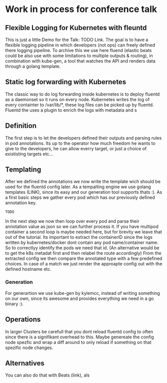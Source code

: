 # Work in process for conference talk
## Flexible Logging for Kubernetes with fleuntd

This is just a little Demo for the Talk: TODO Link. The goal is to have a flexible logging pipeline in which developers (not ops) can freely defined there logging pipeline.
To archive this we use here fluend (elastic beats could be also use with some limitations to multiple outputs & routing), in combination with kube-gen, a tool that watches the API and renders data through a golang template.

## Static log forwarding with Kubernetes

The classic way to do log forwarding inside kubernetes is to deploy fluentd as a daemonset so it runs on every node. 
Kubernetes writes the log of every containter to /var/lib/*, these log files can be picked up by fluentd.
Fluentd the uses a plugin to enrich the logs with metadata and s


## Definition
The first step is to let the developers defined their outputs and parsing rules in pod annotations. Its up to the operator how much freedom he wants to give to the developers, he can allow everry target, or just a choice of exististing targets etc...

## Templating
After we defined the annotations we now write the template wich should be used for the fluentd config later. As a tempalting engine we use golang templates (LINK), since its easy and our generation tool supports thats :).
As a first basic steps we gather every pod which has our previously defined annotation key.
```
TODO
```
In the next step we now then loop over every pod and parse their annotation value as json so we can further process it.
If you have multipod container a second loop is maybe needed here, but for brevity we leave that out of the tutorial. 
Its important to extract the containerID since the logs written by kubernetes/docker dont contain any pod name/container name.
So to correctlyy identify the pods we need that id. (An alternative would be to get the k8s metadat first and then relabel the route accordingly)
From the extracted config we then compare the annotated type with a few predefined choices. 
In case of a match we just render the approapte config out with the defined hostname etc.

### Generation

For generartion we use kube-gen by kylemcc, instead of writing something on our own, since its awesome and provides everything we need in a go binary :). 




## Operations

In larger Clusters be carefull that you dont reload fluentd config to often since there is a signifikant overhead to this. Maybe genereate the config node spezfic and wrap a diff around to only reload if something on that spezific node changes.

## Alternatives

You can also do that with Beats (link), als
